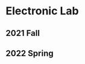 # Electronic Lab
## 2021 Fall

## 2022 Spring
<!--* Lab 1. [Python](ME_Lab_2_1.ipynb) [Note](Lab_2_1_Note.pdf)-->
